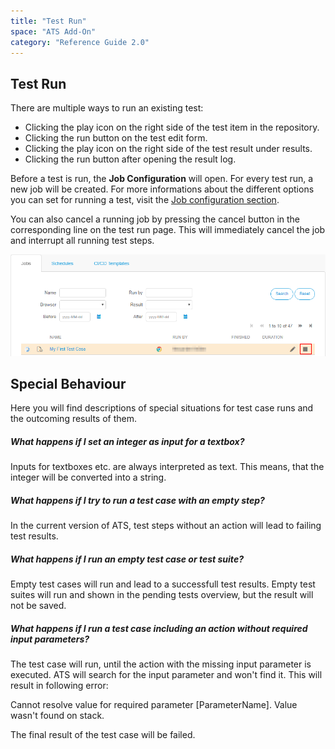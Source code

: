 ```yaml
---
title: "Test Run"
space: "ATS Add-On"
category: "Reference Guide 2.0"
---
```


## Test Run 

There are multiple ways to run an existing test: 

* Clicking the play icon on the right side of the test item in the repository.
* Clicking the run button on the test edit form.
* Clicking the play icon on the right side of the test result under results.
* Clicking the run button after opening the result log. 

Before a test is run, the **Job Configuration** will open. For every test run, a new job will be created. For more informations about the different options you can set for running a test, visit the [Job configuration section](test-run-configuration.md). 

You can also cancel a running job by pressing the cancel button in the corresponding line on the test run page. This will immediately cancel the job and interrupt all running test steps. 

![](attachments/test-run/job-cancel.png)

## Special Behaviour
Here you will find descriptions of special situations for test case runs and the outcoming results of them. 

##### What happens if I set an integer as input for a textbox? 
Inputs for textboxes etc. are always interpreted as text. This means, that the integer will be converted into a string.

##### What happens if I try to run a test case with an empty step?
In the current version of ATS, test steps without an action will lead to failing test results. 

##### What happens if I run an empty test case or test suite?
Empty test cases will run and lead to a successfull test results. Empty test suites will run and shown in the pending tests overview, but the result will not be saved. 

##### What happens if I run a test case including an action without required input parameters?
The test case will run, until the action with the missing input parameter is executed. ATS will search for the input parameter and won't find it. This will result in following error:
<div class="alert alert-danger">
Cannot resolve value for required parameter [ParameterName]. Value wasn't found on stack.
</div>

The final result of the test case will be failed.